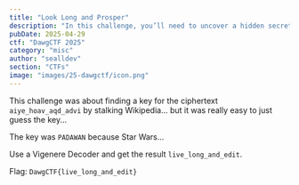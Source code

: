 ```yaml
---
title: "Look Long and Prosper"
description: "In this challenge, you’ll need to uncover a hidden secret, but first, you must find the key. The key is hidden in plain sight. A user named Wikikenobi has left you a breadcrumb trail, and it’s your job to follow it. Once you’re there, look closely at everything.\n\naiye_hoav_aqd_advi" 
pubDate: 2025-04-29
ctf: "DawgCTF 2025"
category: "misc"
author: "sealldev"
section: "CTFs"
image: "images/25-dawgctf/icon.png"
---
```


This challenge was about finding a key for the ciphertext `aiye_hoav_aqd_advi` by stalking Wikipedia... but it was really easy to just guess the key...

The key was `PADAWAN` because Star Wars...

Use a Vigenere Decoder and get the result `live_long_and_edit`.

Flag: `DawgCTF{live_long_and_edit}`